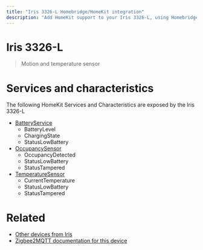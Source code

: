```yaml
---
title: "Iris 3326-L Homebridge/HomeKit integration"
description: "Add HomeKit support to your Iris 3326-L, using Homebridge, Zigbee2MQTT and homebridge-z2m."
---
```

<!---
This file has been GENERATED using src/docgen/docgen.ts
DO NOT EDIT THIS FILE MANUALLY!
-->
# Iris 3326-L
> Motion and temperature sensor


# Services and characteristics
The following HomeKit Services and Characteristics are exposed by
the Iris 3326-L

* [BatteryService](../../battery.md)
  * BatteryLevel
  * ChargingState
  * StatusLowBattery
* [OccupancySensor](../../sensors.md)
  * OccupancyDetected
  * StatusLowBattery
  * StatusTampered
* [TemperatureSensor](../../sensors.md)
  * CurrentTemperature
  * StatusLowBattery
  * StatusTampered


# Related
* [Other devices from Iris](../index.md#iris)
* [Zigbee2MQTT documentation for this device](https://www.zigbee2mqtt.io/devices/3326-L.html)